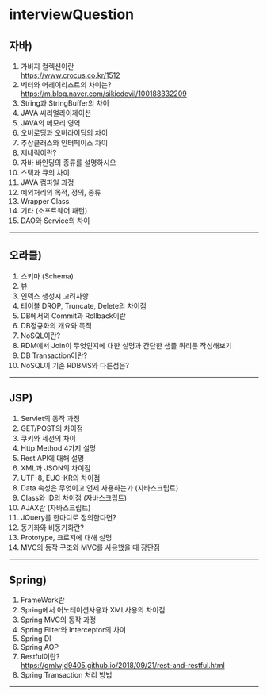 # interviewQuestion  
## 자바)  
1. 가비지 컬렉션이란  
    https://www.crocus.co.kr/1512  
2. 벡터와 어레이리스트의 차이는?  
    https://m.blog.naver.com/sikicdevil/100188332209  
3. String과 StringBuffer의 차이  
4. JAVA 씨리얼라이제이션  
5. JAVA의 메모리 영역  
6. 오버로딩과 오버라이딩의 차이  
7. 추상클래스와 인터페이스 차이  
8. 제네릭이란?  
9. 자바 바인딩의 종류를 설명하시오  
10. 스택과 큐의 차이  
11. JAVA 컴파일 과정  
12. 예외처리의 목적, 정의, 종류  
13. Wrapper Class  
14. 기타 (소프트웨어 패턴)  
15. DAO와 Service의 차이  
*****
## 오라클)  
1. 스키마 (Schema)  
2. 뷰  
3. 인덱스 생성시 고려사항  
4. 테이블 DROP, Truncate, Delete의 차이점  
5. DB에서의 Commit과 Rollback이란  
6. DB정규화의 개요와 목적  
7. NoSQL이란?  
8. RDM에서 Join이 무엇인지에 대한 설명과 간단한 샘플 쿼리문 작성해보기  
9. DB Transaction이란?  
10. NoSQL이 기존 RDBMS와 다른점은?
*****
## JSP)  
1. Servlet의 동작 과정  
2. GET/POST의 차이점  
3. 쿠키와 세선의 차이  
4. Http Method 4가지 설명  
5. Rest API에 대해 설명  
6. XML과 JSON의 차이점  
7. UTF-8, EUC-KR의 차이점  
8. Data 속성은 무엇이고 언제 사용하는가 (자바스크립트)  
9. Class와 ID의 차이점 (자바스크립트)  
10. AJAX란 (자바스크립트)  
11. JQuery를 한마디로 정의한다면?  
12. 동기화와 비동기화란?  
13. Prototype, 크로저에 대해 설명  
14. MVC의 동작 구조와 MVC를 사용했을 때 장단점  
*****
## Spring)  
1. FrameWork란  
2. Spring에서 어노테이션사용과 XML사용의 차이점  
3. Spring MVC의 동작 과정  
4. Spring Filter와 Interceptor의 차이  
5. Spring DI  
6. Spring AOP  
7. Restful이란?  
https://gmlwjd9405.github.io/2018/09/21/rest-and-restful.html  
8. Spring Transaction 처리 방법  
*****
